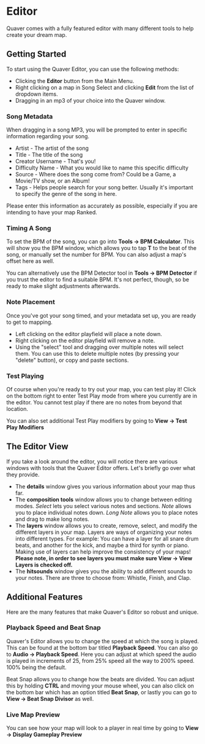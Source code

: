 # Editor

Quaver comes with a fully featured editor with many different tools to help create your dream map.

## Getting Started

To start using the Quaver Editor, you can use the following methods:
- Clicking the **Editor** button from the Main Menu.
- Right clicking on a map in Song Select and clicking **Edit** from the list of dropdown items.
- Dragging in an mp3 of your choice into the Quaver window.

### Song Metadata

When dragging in a song MP3, you will be prompted to enter in specific information regarding your song.
- Artist - The artist of the song
- Title - The title of the song
- Creator Username - That's you!
- Difficulty Name - What you would like to name this specific difficulty
- Source - Where does the song come from? Could be a Game, a Movie/TV show, or an Album!
- Tags - Helps people search for your song better. Usually it's important to specify the genre of the song in here.

Please enter this information as accurately as possible, especially if you are intending to have your map Ranked.

### Timing A Song

To set the BPM of the song, you can go into **Tools -> BPM Calculator**. This will show you the BPM window, which allows you to tap **T** to the beat of the song,
or manually set the number for BPM. You can also adjust a map's offset here as well.

You can alternatively use the BPM Detector tool in **Tools -> BPM Detector** if you trust the editor to find a suitable BPM. It's not perfect, though, so be ready to
make slight adjustments afterwards.

### Note Placement

Once you've got your song timed, and your metadata set up, you are ready to get to mapping.

- Left clicking on the editor playfield will place a note down.
- Right clicking on the editor playfield will remove a note.
- Using the "select" tool and dragging over multiple notes will select them. You can use this to delete multiple notes (by pressing your "delete" button), 
or copy and paste sections.

### Test Playing

Of course when you're ready to try out your map, you can test play it! Click on the bottom right to enter Test Play mode from where you currently are in the editor. You cannot test play if there are no notes from beyond that location.

You can also set additional Test Play modifiers by going to **View -> Test Play Modifiers**


## The Editor View
If you take a look around the editor, you will notice there are various windows with tools that the Quaver Editor offers. Let's briefly go over what they provide.

- The **details** window gives you various information about your map thus far.
- The **composition tools** window allows you to change between editing modes. *Select* lets you select various notes and sections. *Note* allows you to place
individual notes down. *Long Note* allows you to place notes and drag to make long notes.
- The **layers** window allows you to create, remove, select, and modify the different layers in your map. Layers are ways of organizing your notes into different
types. For example: You can have a layer for all snare drum beats, and another for the kick, and maybe a third for synth or piano. Making use of layers can help
improve the consistency of your maps! **Please note, in order to see layers you must make sure View -> View Layers is checked off.**
- The **hitsounds** window gives you the ability to add different sounds to your notes. There are three to choose from: Whistle, Finish, and Clap.

## Additional Features

Here are the many features that make Quaver's Editor so robust and unique.

### Playback Speed and Beat Snap

Quaver's Editor allows you to change the speed at which the song is played. This can be found at the bottom bar titled **Playback Speed**. You can also go to **Audio -> Playback Speed**. Here you can adjust at which speed the audio is played in increments of 25, from 25% speed all the way to 200% speed. 100% being the default.

Beat Snap allows you to change how the beats are divided. You can adjust this by holding **CTRL** and moving your mouse wheel, you can also click on the bottom bar which has an option titled **Beat Snap**, or lastly you can go to **View -> Beat Snap Divisor** as well.

### Live Map Preview

You can see how your map will look to a player in real time by going to **View -> Display Gameplay Preview**
